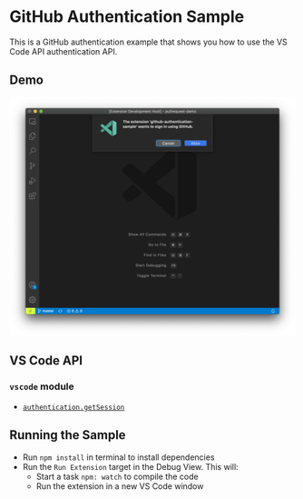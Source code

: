 # GitHub Authentication Sample

This is a GitHub authentication example that shows you how to use the VS Code API authentication API.

## Demo

![demo](demo.png)

## VS Code API

### `vscode` module

- [`authentication.getSession`](https://code.visualstudio.com/api/references/vscode-api#authentications.getSession)

## Running the Sample

- Run `npm install` in terminal to install dependencies
- Run the `Run Extension` target in the Debug View. This will:
	- Start a task `npm: watch` to compile the code
	- Run the extension in a new VS Code window
